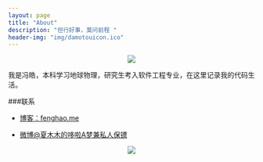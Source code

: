 ```yaml
---
layout: page
title: "About"
description: "但行好事，莫问前程 "
header-img: "img/damotouicon.ico"
---
```



<center>
    <p><img src="http://7xlfkx.com1.z0.glb.clouddn.com/white2.jpg" align="center"></p>
</center>

我是冯皓，本科学习地球物理，研究生考入软件工程专业，在这里记录我的代码生活。


###联系

- [博客：fenghao.me](fenghao.me)

- [微博@夏木木的哆啦A梦兼私人保镖](http://weibo.com/u/3313856825)


<center>
    <p><img src="http://i173.photobucket.com/albums/w63/cnfeat/2015-08-29-2_zpsqj7po8eo.png" align="center"></p>
</center>







